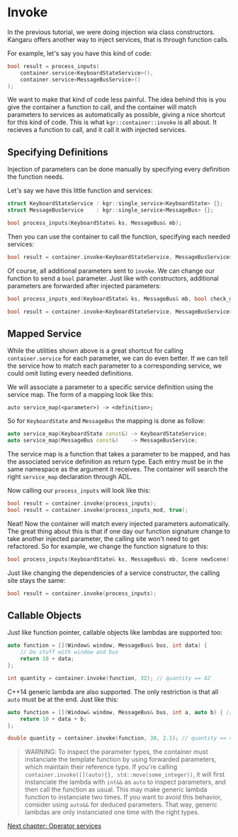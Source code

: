 Invoke
======

In the previous tutorial, we were doing injection wia class constructors. Kangaru offers another way to inject services, that is through function calls.

For example, let's say you have this kind of code:

```c++
bool result = process_inputs(
    container.service<KeyboardStateService>(),
    container.service<MessageBusService>()
);
```

We want to make that kind of code less painful. 
The idea behind this is you give the container a function to call, and the container will match
parameters to services as automatically as possible, giving a nice shortcut for this kind of code.
This is what `kgr::container::invoke` is all about. It recieves a function to call, and it call it with injected services.

## Specifying Definitions

Injection of parameters can be done manually by specifying every definition the function needs.

Let's say we have this little function and services:
```c++
struct KeyboardStateService : kgr::single_service<KeyboardState> {};
struct MessageBusService    : kgr::single_service<MessageBus> {};

bool process_inputs(KeyboardState& ks, MessageBus& mb);
```

Then you can use the container to call the function, specifying each needed services:

```c++
bool result = container.invoke<KeyboardStateService, MessageBusService>(process_inputs);
```

Of course, all additional parameters sent to `invoke`. We can change our function to send a `bool` parameter.
Just like with constructors, additional parameters are forwarded after injected parameters:

```c++
bool process_inputs_mod(KeyboardState& ks, MessageBus& mb, bool check_modifiers);

bool result = container.invoke<KeyboardStateService, MessageBusService>(process_inputs_mod, false);
```

## Mapped Service

While the utilities shown above is a great shortcut for calling `container.service` for each parameter, we can do even better.
If we can tell the service how to match each parameter to a corresponding service, we could omit listing every needed definitions.

We will associate a parameter to a specific service definition using the service map.
The form of a mapping look like this:

```
auto service_map(<parameter>) -> <definition>;
```
So for `KeyboardState` and `MessageBus` the mapping is done as follow:

```c++
auto service_map(KeyboardState const&) -> KeyboardStateService;
auto service_map(MessageBus const&)    -> MessageBusService;
```
    
The service map is a function that takes a parameter to be mapped, and has the associated service definition as return type.
Each entry must be in the same namespace as the argument it receives. The container will search the right `service_map` declaration through ADL.

Now calling our `process_inputs` will look like this:
```c++
bool result = container.invoke(process_inputs);
bool result = container.invoke(process_inputs_mod, true);
```

Neat! Now the container will match every injected parameters automatically.
The great thing about this is that if one day our function signature change to take another injected parameter,
the calling site won't need to get refactored. So for example, we change the function signature to this:

```c++
bool process_inputs(KeyboardState& ks, MessageBus& mb, Scene newScene);
```

Just like changing the dependencies of a service constructor, the calling site stays the same:

```c++
bool result = container.invoke(process_inputs);
```

## Callable Objects

Just like function pointer, callable objects like lambdas are supported too:

```c++
auto function = [](Window& window, MessageBus& bus, int data) {
    // Do stuff with window and bus
    return 10 + data;
};

int quantity = container.invoke(function, 32); // quantity == 42
```

C++14 generic lambda are also supported. The only restriction is that all `auto` must be at the end. Just like this:

```c++
auto function = [](Window& window, MessageBus& bus, int a, auto b) { // b to be deduced
    return 10 + data + b;
};

double quantity = container.invoke(function, 30, 2.1); // quantity == 42.1, b deduced as double
```

> WARNING: To inspect the parameter types, the container must instanciate the template function by using forwarded parameters, which maintain their reference type. If you're calling `container.invoke([](auto){}, std::move(some_integer))`, it will first instanciate the lambda with `int&&` as `auto` to inspect parameters, and then call the function as usual. This may make generic lambda function to instanciate two times. If you want to avoid this behavior, consider using `auto&&` for deduced parameters. That way, generic lambdas are only instanciated one time with the right types.

[Next chapter: Operator services](section5_operator.md)
